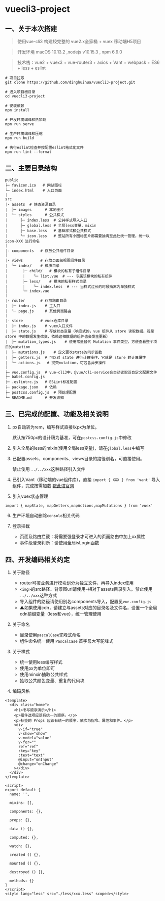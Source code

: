 # vuecli3-project

## 一、关于本次搭建

> 使用vue-cli3 构建较完整的 vue2.x全家桶 + vuex 移动端H5项目

> 开发环境 macOS 10.13.2 ,nodejs v10.15.3 , npm 6.9.0

> 技术栈：vue2 + vuex3 + vue-router3 + axios + Vant + webpack + ES6 + less + eslint

```
# 项目拉取
git clone https://github.com/dinghuihua/vuecli3-project.git

# 进入项目根目录
cd vuecli3-project

# 安装依赖
npm install

# 开发环境编译和热加载
npm run serve

# 生产环境编译和压缩
npm run build

# 执行eslint检查并按配置eslint格式化文件
npm run lint --format

```

## 二、主要目录结构

```
public
├─ favicon.ico   # 网站图标
└─ index.html    # 入口页面
|
src
|- assets  # 静态资源目录
|  ├─ images      # 本地图片
|  └─ styles      # 公共样式
|      ├─ index.less  # 公共样式导入入口
|      ├─ global.less # 全局less变量、mixin 
|      ├─ base.less   # 基础样式和公共样式
|      └─ icon.less   # 整站所有小图标图片都需要抽离至此处统一管理，统一以 icon-XXX 进行命名
|
|- components   # 存放公共组件目录
|
|- views        # 存放页面级视图组件目录
|  └─ index/    # 模块目录  
|       ├─ child/   # 模块的私有子组件目录
|       |    └─ list.vue  # --- 专属该模块的私有组件
|       ├─ less/    # 模块的私有样式目录
|       |    └─ index.less  # --- 当样式过长的时候抽离为单独样式
|       └─ index.vue   
| 
|- router       # 存放路由目录
|  ├─ index.js    # 主入口
|  └─ page.js     # 其他页面路由
|
|- store        # vuex仓库目录
|  ├─ index.js    # vuex入口文件
|  ├─ state.js    # 存放状态变量（响应式的，vue 组件从 store 读取数据，若是 store 中的数据发生改变，依赖这相数据的组件也会发生更新）
|  ├─ mutation_types.js    # 使用常量替代 Mutation 事件类型，方便查看整个项目的mutation
|  ├─ mutations.js    # 定义更改state的同步函数
|  ├─ getters.js  # 可以对 state 进行计算操作，它就是 store 的计算属性
|  └─ actions.js   # 提交mutation，可包含异步操作
|
├─ vue.config.js  # vue-cli3中，@vue/cli-service会自动读取该自定义配置文件 
├─ babel.config.js
├─ .eslintrc.js   # ESLint标准配置
├─ package.json   # 依赖
├─ postcss.config.js  # 预处理配置
└─ README.md      # 开发须知

```

## 三、已完成的配置、功能及相关说明 

1. px自动转为rem，编写样式直接以px为单位。

   默认按750px的设计稿为基准，可在`postcss.config.js`中修改

2. 引入全局的less的mixin(使用全局less变量)，请在`global.less`中编写

3. 已配置assets、components、views目录的路径别名，可直接使用。

   禁止使用 `../../xxx`这种路径引入文件

4. 已引入Vant（移动端的vue组件库），直接 `import { XXX } from 'vant'` 导入组件，完成按需加载
[戳此进官网](https://youzan.github.io/vant/#/zh-CN/intro)

5. 引入vuex状态管理

`import { mapState, mapGetters,mapActions,mapMutations } from 'vuex'`     

6. 生产环境自动删除`console`相关代码

7. 登录拦截
   *  页面及路由拦截：将需要强登录才可进入的页面路由中加上xx属性
   *  事件级登录判断：请使用全局isLogin函数




## 四、开发编码相关约定

1. 关于路径
    * router可按业务进行模块划分为独立文件，再导入index使用
    * `<img>`的src路径、背景图url请使用`~`相对于assets目录引入。禁止使用 `../../xxx`这种方式
    * 导入组件的路径请使用别名components导入，配置见`vue.config.js`
    * ⚠️️如果使用cdn，请建立与assets对应的目录名及文件名，设置一个全局cdn前缀变量（less和vue），统一管理使用
    
    
2. 关于命名
    * 目录使用`pascalCase`驼峰式命名
    * 组件命名统一使用 `PascalCase` 首字母大写驼峰式
    
3. 关于样式
    
    * 统一使用less编写样式
    * 使用px为单位即可
    * 使用minxin抽取公共样式
    * 抽取公共颜色变量、重复的代码块

4. 编码风格
```
<template>
  <div class="home">
    <h1>书写顺序演示</h1>
    <p>组件选项应该有统一的顺序。</p>
    <p>标签的 Props 应该有统一的顺序，依次为指令、属性和事件。</p>
    <div
      v-if="true"
      v-show="show"
      v-model="value"
      v-for=""
      ref="ref"
      :key="key"
      :text="text"
      @input="onInput"
      @change="onChange"
    ></div>
  </div>
</template>

<script>
export default {
  name: '',

  mixins: [],

  components: {},

  props: {},

  data () {},

  computed: {},

  watch: {},

  created () {},

  mounted () {},

  destroyed () {},

  methods: {}
}
</script>
<style lang="less" src="./less/xxx.less" scoped></style>
```
